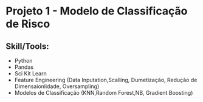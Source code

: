 # Projeto 1 - Modelo de Classificação de Risco

## **Skill/Tools**:


- Python
- Pandas
- Sci Kit Learn
- Feature Engineering (Data Inputation,Scalling, Dumetização, Redução de Dimensaionlidade, Oversampling)
- Modelos de Classificação (KNN,Random Forest,NB, Gradient Boosting)
